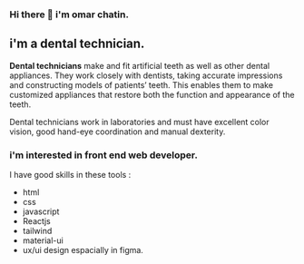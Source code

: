 ### Hi there 👋 i'm omar chatin.

## i'm a dental technician.

**Dental technicians** make and fit artificial teeth as well as other dental appliances. They work closely with dentists, taking accurate impressions and constructing models of patients’ teeth. This enables them to make customized appliances that restore both the function and appearance of the teeth.

Dental technicians work in laboratories and must have excellent color vision, good hand-eye coordination and manual dexterity.

### i'm interested in front end web developer.

I have good skills in these tools :

- html
- css
- javascript
- Reactjs
- tailwind
- material-ui
- ux/ui design espacially in figma.
